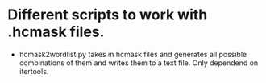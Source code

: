 # Different scripts to work with .hcmask files.

- hcmask2wordlist.py takes in hcmask files and generates all possible combinations of them and writes them to a text file. Only dependend on itertools.
